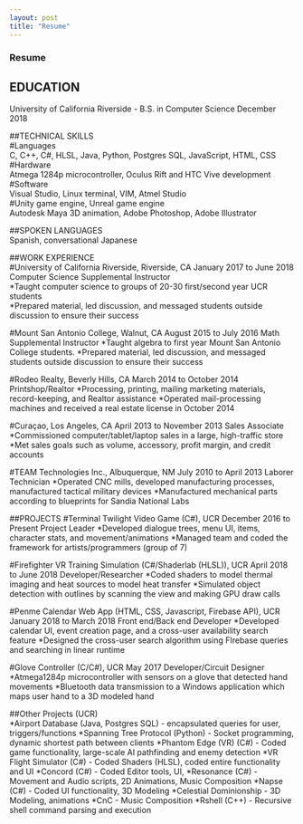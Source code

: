 ```yaml
---
layout: post
title: "Resume"
---
```

### Resume

## EDUCATION
University of California Riverside - B.S. in Computer Science 	                                                          December 2018
                           
##TECHNICAL SKILLS  
#Languages    
C, C++, C#, HLSL, Java, Python, Postgres SQL, JavaScript, HTML, CSS  
#Hardware  
Atmega 1284p microcontroller, Oculus Rift and HTC Vive development  
#Software  
Visual Studio, Linux terminal, VIM, Atmel Studio  
#Unity game engine, Unreal game engine  
Autodesk Maya 3D animation, Adobe Photoshop, Adobe Illustrator  

##SPOKEN LANGUAGES  
Spanish, conversational Japanese  

##WORK EXPERIENCE  
#University of California Riverside, Riverside, CA	                                                           January 2017 to June 2018
Computer Science Supplemental Instructor  
*Taught computer science to groups of 20-30 first/second year UCR students  
*Prepared material, led discussion, and messaged students outside discussion to ensure their success  

#Mount San Antonio College, Walnut, CA			                                            August 2015 to July 2016
Math Supplemental Instructor
*Taught algebra to first year Mount San Antonio College students.
*Prepared material, led discussion, and messaged students outside discussion to ensure their success

#Rodeo Realty, Beverly Hills, CA     		  		   	                   March 2014 to October 2014
Printshop/Realtor
*Processing, printing, mailing marketing materials, record-keeping, and Realtor assistance
*Operated mail-processing machines and received a real estate license in October 2014

#Curaçao, Los Angeles, CA 		                 April 2013 to November 2013
Sales Associate
*Commissioned computer/tablet/laptop sales in a large, high-traffic store
*Met sales  goals such as volume, accessory, profit margin, and credit accounts

#TEAM Technologies Inc., Albuquerque, NM                                                                                    July 2010 to April 2013
Laborer Technician
*Operated CNC mills, developed manufacturing processes, manufactured tactical military devices
*Manufactured mechanical parts according to  blueprints for Sandia National Labs

##PROJECTS
#Terminal Twilight Video Game (C#), UCR                                                                           December 2016 to Present
Project Leader
*Developed  dialogue trees, menu UI, items, character stats, and movement/animations
*Managed team and coded the framework for artists/programmers (group of 7)

#Firefighter VR Training Simulation (C#/Shaderlab (HLSL)), UCR	             April 2018 to June 2018
Developer/Researcher
*Coded shaders to model thermal imaging and heat sources to model heat transfer
*Simulated object detection with outlines by scanning the view  and making GPU draw calls

#Penme Calendar Web App (HTML, CSS, Javascript, Firebase API), UCR	             January 2018 to March 2018
Front end/Back end Developer
*Developed calendar UI, event creation page, and a cross-user availability search feature
*Designed the cross-user search algorithm using FIrebase queries and searching in linear runtime

#Glove Controller (C/C#), UCR	                                                                                                                                     May 2017
Developer/Circuit Designer
*Atmega1284p microcontroller with sensors on a glove that detected hand movements 
*Bluetooth data transmission to a Windows application which maps user hand to a 3D modeled hand

##Other Projects (UCR)                                                                                         
*Airport Database (Java, Postgres SQL) - encapsulated queries for user, triggers/functions
*Spanning Tree Protocol (Python) - Socket programming, dynamic shortest path between clients
*Phantom Edge (VR) (C#) - Coded game functionality, large-scale AI pathfinding and enemy detection
*VR Flight Simulator (C#) - Coded Shaders (HLSL), coded entire functionality and UI
*Concord  (C#) - Coded Editor tools, UI, 
*Resonance  (C#) - Movement and Audio scripts, 2D Animations, Music Composition
*Napse  (C#) - Coded UI functionality, 3D Modeling
*Celestial Dominionship - 3D Modeling, animations
*CnC - Music Composition
*Rshell (C++) - Recursive shell command parsing and execution
